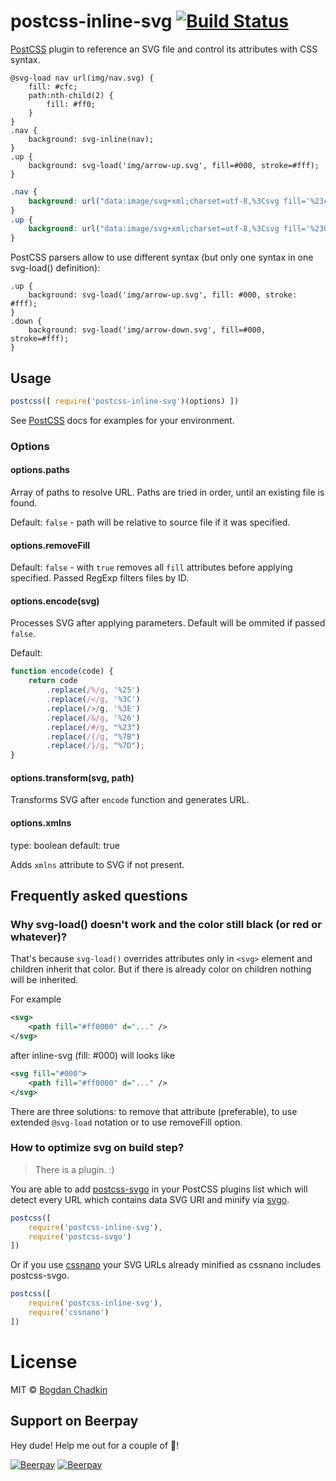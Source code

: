 # postcss-inline-svg [![Build Status][travis-img]][travis]

[PostCSS] plugin to reference an SVG file and control its attributes with CSS syntax.

[PostCSS]: https://github.com/postcss/postcss
[travis-img]: https://travis-ci.org/TrySound/postcss-inline-svg.svg
[travis]: https://travis-ci.org/TrySound/postcss-inline-svg

```postcss
@svg-load nav url(img/nav.svg) {
    fill: #cfc;
    path:nth-child(2) {
        fill: #ff0;
    }
}
.nav {
    background: svg-inline(nav);
}
.up {
    background: svg-load('img/arrow-up.svg', fill=#000, stroke=#fff);
}
```

```css
.nav {
    background: url("data:image/svg+xml;charset=utf-8,%3Csvg fill='%23cfc'%3E%3Cpath d='...'/%3E%3Cpath d='...' fill='%23ff0'/%3E%3Cpath d='...'/%3E%3C/svg%3E");
}
.up {
    background: url("data:image/svg+xml;charset=utf-8,%3Csvg fill='%23000' stroke='%23fff'%3E...%3C/svg%3E");
}
```

PostCSS parsers allow to use different syntax (but only one syntax in one svg-load() definition):

```postcss
.up {
    background: svg-load('img/arrow-up.svg', fill: #000, stroke: #fff);
}
.down {
    background: svg-load('img/arrow-down.svg', fill=#000, stroke=#fff);
}
```

## Usage

```js
postcss([ require('postcss-inline-svg')(options) ])
```

See [PostCSS] docs for examples for your environment.

### Options

#### options.paths

Array of paths to resolve URL. Paths are tried in order, until an existing file is found.

Default: `false` - path will be relative to source file if it was specified.

#### options.removeFill

Default: `false` - with `true` removes all `fill` attributes before applying specified.
Passed RegExp filters files by ID.

#### options.encode(svg)

Processes SVG after applying parameters. Default will be ommited if passed `false`.

Default:

```js
function encode(code) {
    return code
        .replace(/%/g, '%25')
        .replace(/</g, '%3C')
        .replace(/>/g, '%3E')
        .replace(/&/g, '%26')
        .replace(/#/g, "%23")
        .replace(/{/g, "%7B")
        .replace(/}/g, "%7D");
}
```

#### options.transform(svg, path)

Transforms SVG after `encode` function and generates URL.

#### options.xmlns

type: boolean
default: true

Adds `xmlns` attribute to SVG if not present.


## Frequently asked questions

### Why svg-load() doesn't work and the color still black (or red or whatever)?

That's because `svg-load()` overrides attributes only in `<svg>` element and children inherit that color.
But if there is already color on children nothing will be inherited.

For example

```xml
<svg>
    <path fill="#ff0000" d="..." />
</svg>
```

after inline-svg (fill: #000) will looks like

```xml
<svg fill="#000">
    <path fill="#ff0000" d="..." />
</svg>
```

There are three solutions: to remove that attribute (preferable), to use extended `@svg-load` notation or to use removeFill option.

### How to optimize svg on build step?

> There is a plugin. :)

You are able to add [postcss-svgo](https://github.com/cssnano/cssnano/tree/master/packages/postcss-svgo) in your PostCSS plugins list which will detect every URL which contains data SVG URI and minify via [svgo](https://github.com/svg/svgo).

```js
postcss([
    require('postcss-inline-svg'),
    require('postcss-svgo')
])
```

Or if you use [cssnano](https://cssnano.co/) your SVG URLs already minified
as cssnano includes postcss-svgo.

```js
postcss([
    require('postcss-inline-svg'),
    require('cssnano')
])
```


# License

MIT © [Bogdan Chadkin](mailto:trysound@yandex.ru)

## Support on Beerpay
Hey dude! Help me out for a couple of :beers:!

[![Beerpay](https://beerpay.io/TrySound/postcss-inline-svg/badge.svg?style=beer-square)](https://beerpay.io/TrySound/postcss-inline-svg)  [![Beerpay](https://beerpay.io/TrySound/postcss-inline-svg/make-wish.svg?style=flat-square)](https://beerpay.io/TrySound/postcss-inline-svg?focus=wish)

